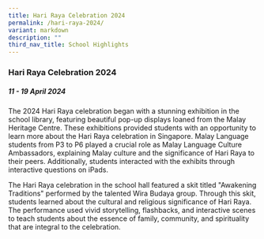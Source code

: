 ```yaml
---
title: Hari Raya Celebration 2024
permalink: /hari-raya-2024/
variant: markdown
description: ""
third_nav_title: School Highlights
---
```

### Hari Raya Celebration 2024

##### 11 - 19 April 2024

The 2024 Hari Raya celebration began with a stunning exhibition in the school library, featuring beautiful pop-up displays loaned from the Malay Heritage Centre. These exhibitions provided students with an opportunity to learn more about the Hari Raya celebration in Singapore. Malay Language students from P3 to P6 played a crucial role as Malay Language Culture Ambassadors, explaining Malay culture and the significance of Hari Raya to their peers. Additionally, students interacted with the exhibits through interactive questions on iPads.

The Hari Raya celebration in the school hall featured a skit titled "Awakening Traditions" performed by the talented Wira Budaya group. Through this skit, students learned about the cultural and religious significance of Hari Raya. The performance used vivid storytelling, flashbacks, and interactive scenes to teach students about the essence of family, community, and spirituality that are integral to the celebration.